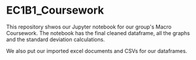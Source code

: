 # EC1B1_Coursework

This repository shwos our Jupyter notebook for our group's Macro Coursework. The notebook has the final cleaned dataframe, all the graphs and the standard deviation calculations.

We also put our imported excel documents and CSVs for our dataframes.
